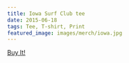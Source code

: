 ```yaml
---
title: Iowa Surf Club tee
date: 2015-06-18
tags: Tee, T-shirt, Print
featured_image: images/merch/iowa.jpg
---
```

<a target="_blank" href="http://society6.com/product/iowa-surf-club_t-shirt#11=49&4=100&5=20">Buy It!</a>
